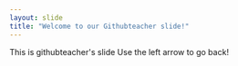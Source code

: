 ```yaml
---
layout: slide
title: "Welcome to our Githubteacher slide!"
---
```

This is githubteacher's slide
Use the left arrow to go back!
